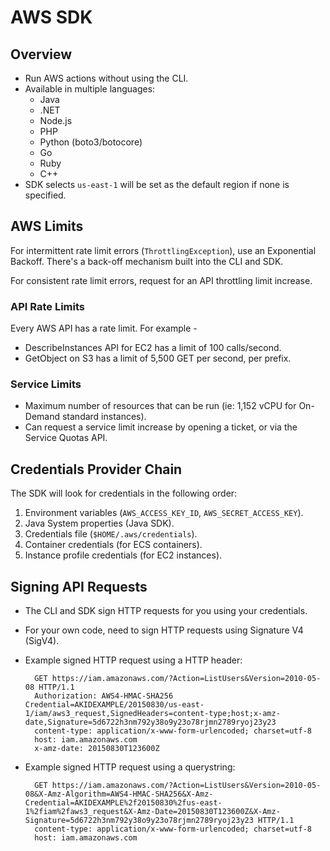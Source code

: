 # AWS SDK

## Overview

- Run AWS actions without using the CLI.
- Available in multiple languages:
  - Java
  - .NET
  - Node.js
  - PHP
  - Python (boto3/botocore)
  - Go
  - Ruby
  - C++
- SDK selects ```us-east-1``` will be set as the default region if none is specified.

## AWS Limits

For intermittent rate limit errors (```ThrottlingException```), use an Exponential Backoff. There's a back-off mechanism built into the CLI and SDK.

For consistent rate limit errors, request for an API throttling limit increase.

### API Rate Limits

Every AWS API has a rate limit. For example -

- DescribeInstances API for EC2 has a limit of 100 calls/second.
- GetObject on S3 has a limit of 5,500 GET per second, per prefix.

### Service Limits

- Maximum number of resources that can be run (ie: 1,152 vCPU for On-Demand standard instances).
- Can request a service limit increase by opening a ticket, or via the Service Quotas API.

## Credentials Provider Chain

The SDK will look for credentials in the following order:

1. Environment variables (```AWS_ACCESS_KEY_ID```, ```AWS_SECRET_ACCESS_KEY```).
2. Java System properties (Java SDK).
3. Credentials file (```$HOME/.aws/credentials```).
4. Container credentials (for ECS containers).
5. Instance profile credentials (for EC2 instances).

## Signing API Requests

- The CLI and SDK sign HTTP requests for you using your credentials.
- For your own code, need to sign HTTP requests using Signature V4 (SigV4).
- Example signed HTTP request using a HTTP header:

        GET https://iam.amazonaws.com/?Action=ListUsers&Version=2010-05-08 HTTP/1.1
        Authorization: AWS4-HMAC-SHA256 Credential=AKIDEXAMPLE/20150830/us-east-1/iam/aws3_request,SignedHeaders=content-type;host;x-amz-date,Signature=5d6722h3nm792y38o9y23o78rjmn2789ryoj23y23
        content-type: application/x-www-form-urlencoded; charset=utf-8
        host: iam.amazonaws.com
        x-amz-date: 20150830T123600Z

- Example signed HTTP request using a querystring:

        GET https://iam.amazonaws.com/?Action=ListUsers&Version=2010-05-08&X-Amz-Algorithm=AWS4-HMAC-SHA256&X-Amz-Credential=AKIDEXAMPLE%2f20150830%2fus-east-1%2fiam%2faws3_request&X-Amz-Date=20150830T123600Z&X-Amz-Signature=5d6722h3nm792y38o9y23o78rjmn2789ryoj23y23 HTTP/1.1
        content-type: application/x-www-form-urlencoded; charset=utf-8
        host: iam.amazonaws.com
